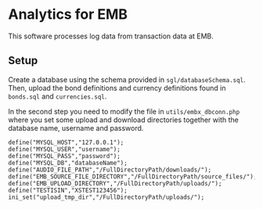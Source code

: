 # Analytics for EMB
This software processes log data from transaction data at EMB.
## Setup
Create a database using the schema provided in `sgl/databaseSchema.sql`. Then, upload the bond definitions and currency definitions found in `bonds.sql` and `currencies.sql`. 

In the second step you need to modify the file in `utils/embx_dbconn.php` where you set some upload and download directories together with the database name, username and password.

```
define("MYSQL_HOST","127.0.0.1");
define("MYSQL_USER","username");
define("MYSQL_PASS","password");
define("MYSQL_DB","databaseName");
define("AUDIO_FILE_PATH","/FullDirectoryPath/downloads/");
define("EMB_SOURCE_FILE_DIRECTORY","/FullDirectoryPath/source_files/");
define("EMB_UPLOAD_DIRECTORY","/FullDirectoryPath/uploads/");
define("TESTISIN","XSTEST123456");
ini_set("upload_tmp_dir","/FullDirectoryPath/uploads/");

```